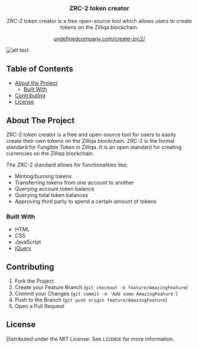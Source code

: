 <p align="center">
  <h3 align="center">ZRC-2 token creator</h3>

  <p align="center">
    ZRC-2 token creator is a free open-source tool which allows users to create tokens on the Zilliqa blockchain.
  </p>
  <p align="center"><a href="https://undefinedcompany.com/create-zrc2/">undefinedcompany.com/create-zrc2/</a></p>
  
  ![alt text](https://s6.gifyu.com/images/ezgif.com-gif-makere7cd08d3c0b6e423.gif)
</p>



<!-- TABLE OF CONTENTS -->
## Table of Contents

* [About the Project](#about-the-project)
  * [Built With](#built-with)
* [Contributing](#contributing)
* [License](#license)



<!-- ABOUT THE PROJECT -->
## About The Project

ZRC-2 token creator is a free and open-source tool for users to easily create their own tokens on the Zilliqa blockchain. ZRC-2 is the formal standard for Fungible Token in Zilliqa. It is an open standard for creating currencies on the Zilliqa blockchain.

The ZRC-2 standard allows for functionalities like;

* Minting/burning tokens
* Transferring tokens from one account to another
* Querying account token balance
* Querying total token balances
* Approving third party to spend a certain amount of tokens

### Built With
* HTML
* CSS
* JavaScript
* [jQuery](https://jquery.com/)

<!-- CONTRIBUTING -->
## Contributing

1. Fork the Project
2. Create your Feature Branch (`git checkout -b feature/AmazingFeature`)
3. Commit your Changes (`git commit -m 'Add some AmazingFeature'`)
4. Push to the Branch (`git push origin feature/AmazingFeature`)
5. Open a Pull Request

<!-- LICENSE -->
## License

Distributed under the MIT License. See `LICENSE` for more information.
